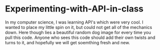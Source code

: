 # Experimenting-with-API-in-class
In my computer science, I was learning API's which were very cool. I wanted to place my little spin on it, but could not get all of the mechanics down. Here though lies a beautiful random dog image for every time you pull this code.
Anyone who sees this code should add their own twists and turns to it, and hopefully we will get soemthing fresh and new.
